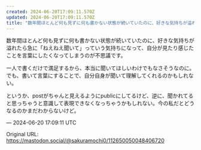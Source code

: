 ```yaml
---
created: 2024-06-20T17:09:11.570Z
updated: 2024-06-20T17:09:11.570Z
title: "数年間ほとんど何も見ずに何も書かない状態が続いていたのに、好きな気持ちが溢れたら[...]"
---
```


<p>数年間ほとんど何も見ずに何も書かない状態が続いていたのに、好きな気持ちが溢れたら急に「ねえねえ聞いて」っていう気持ちになって、自分が見たり感じたことを言葉にしたくなってしまうのが不思議です。</p><p>一人で書くだけで満足するから、本当に聞いてほしいわけでもなさそうなのに。でも、書いて言葉にすることで、自分自身が聞いて理解してくれるのかもしれない。</p><p>というか、postがちゃんと見えるようにpublicにしてるけど、逆に、聞かれてると思っちゃうと意識して表現できなくなっちゃうかもしれない。今の私だとどうなるのかまだわからないけど。</p>

&mdash; 2024-06-20 17:09:11 UTC

Original URL: https://mastodon.social/@sakuramochi0/112650050048406720
